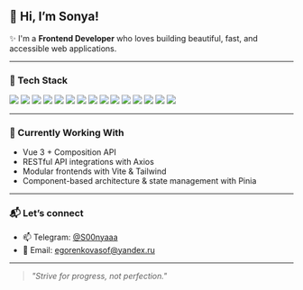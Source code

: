 ## 👋 Hi, I’m Sonya!

✨ I'm a **Frontend Developer** who loves building beautiful, fast, and accessible web applications.

---

### 🧰 Tech Stack
<div align="left">
  <img src="https://img.shields.io/badge/HTML5-E34F26?style=flat&logo=html5&logoColor=white" />
  <img src="https://img.shields.io/badge/CSS3-1572B6?style=flat&logo=css3&logoColor=white" />
  <img src="https://img.shields.io/badge/JavaScript-F7DF1E?style=flat&logo=javascript&logoColor=black" />
  <img src="https://img.shields.io/badge/TypeScript-3178C6?style=flat&logo=typescript&logoColor=white" />
  <img src="https://img.shields.io/badge/Vue.js-3eaf7c?style=flat&logo=vue.js&logoColor=white" />
  <img src="https://img.shields.io/badge/Pinia-ffe373?style=flat&logo=pinia&logoColor=black" />
  <img src="https://img.shields.io/badge/PrimeVue-35495E?style=flat&logo=primefaces&logoColor=white" />
  <img src="https://img.shields.io/badge/Tailwind_CSS-38B2AC?style=flat&logo=tailwind-css&logoColor=white" />
  <img src="https://img.shields.io/badge/Vite-646CFF?style=flat&logo=vite&logoColor=white" />
  <img src="https://img.shields.io/badge/Webpack-8DD6F9?style=flat&logo=webpack&logoColor=black" />
  <img src="https://img.shields.io/badge/PHP-777BB4?style=flat&logo=php&logoColor=white" />
  <img src="https://img.shields.io/badge/Node.js-339933?style=flat&logo=node.js&logoColor=white" />
  <img src="https://img.shields.io/badge/SQL-4479A1?style=flat&logo=mysql&logoColor=white" />
  <img src="https://img.shields.io/badge/Git-F05032?style=flat&logo=git&logoColor=white" />
  <img src="https://img.shields.io/badge/GitHub-181717?style=flat&logo=github&logoColor=white" />
</div>


---

### 🌱 Currently Working With
- Vue 3 + Composition API
- RESTful API integrations with Axios
- Modular frontends with Vite & Tailwind
- Component-based architecture & state management with Pinia

---

### 📬 Let’s connect
- 📫 Telegram: [@S00nyaaa](https://t.me/S00nyaaa)
- 📧 Email: egorenkovasof@yandex.ru

---

> *"Strive for progress, not perfection."*

